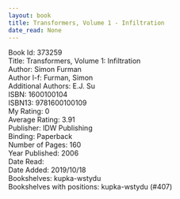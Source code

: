 ```yaml
---
layout: book
title: Transformers, Volume 1 - Infiltration
date_read: None
---
```


Book Id: 373259<br />
Title: Transformers, Volume 1: Infiltration<br />
Author: Simon Furman<br />
Author l-f: Furman, Simon<br />
Additional Authors: E.J. Su<br />
ISBN: 1600100104<br />
ISBN13: 9781600100109<br />
My Rating: 0<br />
Average Rating: 3.91<br />
Publisher: IDW Publishing<br />
Binding: Paperback<br />
Number of Pages: 160<br />
Year Published: 2006<br />
Date Read: <br />
Date Added: 2019/10/18<br />
Bookshelves: kupka-wstydu<br />
Bookshelves with positions: kupka-wstydu (#407)<br />

